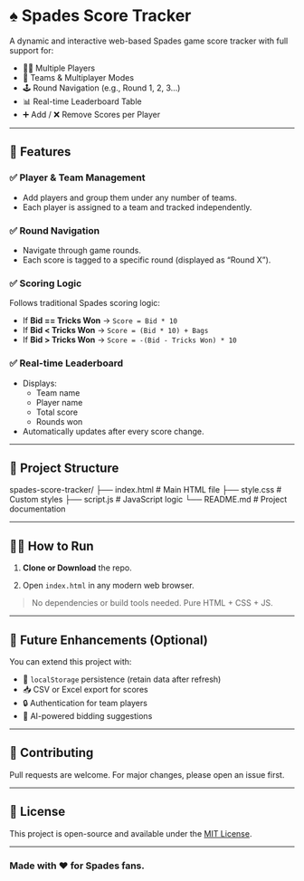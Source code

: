 # ♠️ Spades Score Tracker

A dynamic and interactive web-based Spades game score tracker with full support for:

- 🧍‍♂️ Multiple Players
- 👥 Teams & Multiplayer Modes
- 🕹 Round Navigation (e.g., Round 1, 2, 3…)
- 📊 Real-time Leaderboard Table
- ➕ Add / ❌ Remove Scores per Player

---

## 🚀 Features

### ✅ Player & Team Management
- Add players and group them under any number of teams.
- Each player is assigned to a team and tracked independently.

### ✅ Round Navigation
- Navigate through game rounds.
- Each score is tagged to a specific round (displayed as “Round X”).

### ✅ Scoring Logic
Follows traditional Spades scoring logic:

- If **Bid == Tricks Won** → `Score = Bid * 10`
- If **Bid < Tricks Won** → `Score = (Bid * 10) + Bags`
- If **Bid > Tricks Won** → `Score = -(Bid - Tricks Won) * 10`

### ✅ Real-time Leaderboard
- Displays:
  - Team name
  - Player name
  - Total score
  - Rounds won
- Automatically updates after every score change.

---

## 📁 Project Structure



spades-score-tracker/
├── index.html # Main HTML file
├── style.css # Custom styles
├── script.js # JavaScript logic
└── README.md # Project documentation



---

## 🧑‍💻 How to Run

1. **Clone or Download** the repo.

2. Open `index.html` in any modern web browser.

> No dependencies or build tools needed. Pure HTML + CSS + JS.

---

## 🧠 Future Enhancements (Optional)

You can extend this project with:
- 💾 `localStorage` persistence (retain data after refresh)
- 📥 CSV or Excel export for scores
- 🔒 Authentication for team players
- 🧠 AI-powered bidding suggestions

---

## 🙌 Contributing

Pull requests are welcome. For major changes, please open an issue first.

---

## 📃 License

This project is open-source and available under the [MIT License](LICENSE).

---

### Made with ♥ for Spades fans.
